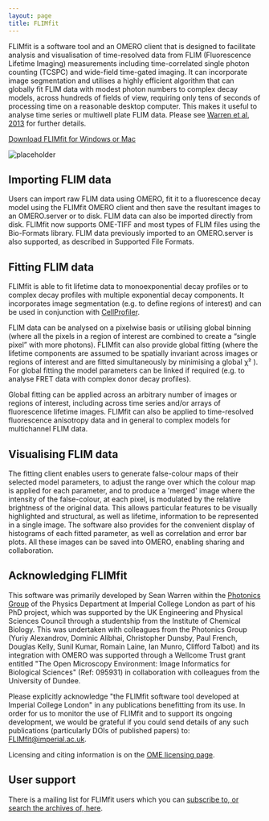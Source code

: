 ```yaml
---
layout: page
title: FLIMfit
---
```


FLIMfit is a software tool and an OMERO client that is designed to facilitate analysis and visualisation of time-resolved data from FLIM (Fluorescence Lifetime Imaging) measurements including time-correlated single photon counting (TCSPC) and wide-field time-gated imaging. It can incorporate image segmentation and utilises a highly efficient algorithm that can globally fit FLIM data with modest photon numbers to complex decay models, across hundreds of fields of view, requiring only tens of seconds of processing time on a reasonable desktop computer. This makes it useful to analyse time series or multiwell plate FLIM data. Please see [Warren et al, 2013](http://www.plosone.org/article/info%3Adoi%2F10.1371%2Fjournal.pone.0070687) for further details.

[Download FLIMfit for Windows or Mac]({{site.links.downloads}})

![placeholder]({{site.baseurl}}images/screenshot.png)

Importing FLIM data
-------------------
Users can import raw FLIM data using OMERO, fit it to a fluorescence decay model using the FLIMfit OMERO client and then save the resultant images to an OMERO.server or to disk. FLIM data can also be imported directly from disk. FLIMfit now supports OME-TIFF and most types of FLIM files using the Bio-Formats library. FLIM data previously imported to an OMERO.server is also supported, as described in Supported File Formats.

Fitting FLIM data
-----------------
FLIMfit is able to fit lifetime data to monoexponential decay profiles or to complex decay profiles with multiple exponential decay components. It incorporates image segmentation (e.g. to define regions of interest) and can be used in conjunction with [CellProfiler](http://www.cellprofiler.org/).

FLIM data can be analysed on a pixelwise basis or utilising global binning (where all the pixels in a region of interest are combined to create a “single pixel” with more photons). FLIMfit can also provide global fitting (where the lifetime components are assumed to be spatially invariant across images or regions of interest and are fitted simultaneously by minimising a global χ² ). For global fitting the model parameters can be linked if required (e.g. to analyse FRET data with complex donor decay profiles).

Global fitting can be applied across an arbitrary number of images or regions of interest, including across time series and/or arrays of fluorescence lifetime images. FLIMfit can also be applied to time-resolved fluorescence anisotropy data and in general to complex models for multichannel FLIM data.

Visualising FLIM data
---------------------
The fitting client enables users to generate false-colour maps of their selected model parameters, to adjust the range over which the colour map is applied for each parameter, and to produce a 'merged' image where the intensity of the false-colour, at each pixel, is modulated by the relative brightness of the original data. This allows particular features to be visually highlighted and structural, as well as lifetime, information to be represented in a single image. The software also provides for the convenient display of histograms of each fitted parameter, as well as correlation and error bar plots. All these images can be saved into OMERO, enabling sharing and collaboration.

Acknowledging FLIMfit
---------------------
This software was primarily developed by Sean Warren within the [Photonics Group](http://www.openmicroscopy.org/site/about/development-teams/paul) of the Physics Department at Imperial College London as part of his PhD project, which was supported by the UK Engineering and Physical Sciences Council through a studentship from the Institute of Chemical Biology. This was undertaken with colleagues from the Photonics Group (Yuriy Alexandrov, Dominic Alibhai, Christopher Dunsby, Paul French, Douglas Kelly, Sunil Kumar, Romain Laine, Ian Munro, Clifford Talbot) and its integration with OMERO was supported through a Wellcome Trust grant entitled "The Open Microscopy Environment: Image Informatics for Biological Sciences" (Ref: 095931) in collaboration with colleagues from the University of Dundee.

Please explicitly acknowledge "the FLIMfit software tool developed at Imperial College London" in any publications benefitting from its use. In order for us to monitor the use of FLIMfit and to support its ongoing development, we would be grateful if you could send details of any such publications (particularly DOIs of published papers) to: FLIMfit@imperial.ac.uk.

Licensing and citing information is on the [OME licensing page](http://www.openmicroscopy.org/site/about/licensing-attribution).

User support
------------
There is a mailing list for FLIMfit users which you can [subscribe to, or search the archives of, here](http://lists.openmicroscopy.org.uk/mailman/listinfo/flimfit-users).
